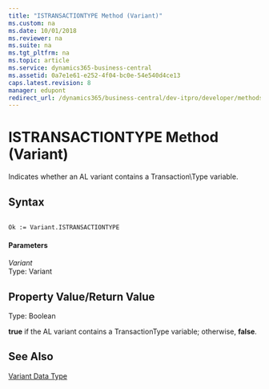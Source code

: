 ```yaml
---
title: "ISTRANSACTIONTYPE Method (Variant)"
ms.custom: na
ms.date: 10/01/2018
ms.reviewer: na
ms.suite: na
ms.tgt_pltfrm: na
ms.topic: article
ms.service: dynamics365-business-central
ms.assetid: 0a7e1e61-e252-4f04-bc0e-54e540d4ce13
caps.latest.revision: 8
manager: edupont
redirect_url: /dynamics365/business-central/dev-itpro/developer/methods-auto/library
---
```


 

# ISTRANSACTIONTYPE Method (Variant)
Indicates whether an AL variant contains a Transaction\\Type variable.  

## Syntax  

```  

Ok := Variant.ISTRANSACTIONTYPE  
```  

#### Parameters  
 *Variant*  
 Type: Variant  

## Property Value/Return Value  
 Type: Boolean  

 **true** if the AL variant contains a TransactionType variable; otherwise, **false**.  

## See Also  
 [Variant Data Type](../datatypes/devenv-Variant-Data-Type.md)
